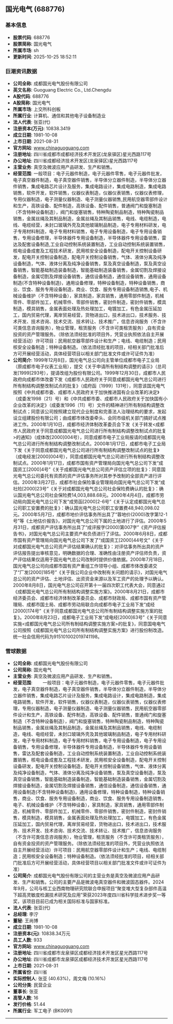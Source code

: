 ## 国光电气 (688776)

### 基本信息

- **股票代码**: 688776
- **股票简称**: 国光电气
- **所属市场**: sh
- **更新时间**: 2025-10-25 18:52:11

### 巨潮资讯数据

- **公司全称**: 成都国光电气股份有限公司
- **英文名称**: Guoguang Electric Co., Ltd.Chengdu
- **A股代码**: 688776
- **A股简称**: 国光电气
- **所属市场**: 上交所科创板
- **所属行业**: 计算机、通信和其他电子设备制造业
- **法人代表**: 张亚(代)
- **注册资本(万元)**: 10838.3419
- **成立日期**: 1981-10-08
- **上市日期**: 2021-08-31
- **官方网站**: www.chinaguoguang.com
- **注册地址**: 四川省成都市成都经济技术开发区(龙泉驿区)星光西路117号
- **办公地址**: 四川省成都经济技术开发区(龙泉驿区)星光西路117号
- **主营业务**: 真空及微波应用产品研发、生产和销售。
- **经营范围**: 一般项目：电子元器件制造，电子元器件零售，电子元器件批发，电子真空器件制造，电子真空器件销售，半导体分立器件制造，半导体分立器件销售，集成电路芯片设计及服务，集成电路设计，集成电路制造，集成电路销售，软件开发，软件销售，仪器仪表制造，仪器仪表销售，仪器仪表修理，专用仪器制造，电子测量仪器制造、电子测量仪器销售,民用航空器零部件设计和生产，高铁设备、配件制造，高铁设备、配件销售，普通阀门和旋塞制造（不含特种设备制造），阀门和旋塞销售，特种陶瓷制品制造，特种陶瓷制品销售，金属丝绳及其制品制造，金属丝绳及其制品销售，电线、电缆制造，电线、电缆经营，未封口玻璃外壳及其他玻璃制品制造，电子专用材料研发，电子专用材料制造，电子专用材料销售，电子专用设备制造，电子专用设备销售，专用设备修理，半导体器件专用设备制造，半导体器件专用设备销售，雷达及配套设备制造,工业自动控制系统装置制造，工业自动控制系统装置销售，核电设备成套及工程技术研发，民用核安全设备制造，配电开关控制设备研发，配电开关控制设备制造，配电开关控制设备销售，气体、液体分离及纯净设备制造，气体、液体分离及纯净设备销售，泵及真空设备制造，泵及真空设备销售，智能基础制造装备制造，智能基础制造装备销售，金属切割及焊接设备制造，金属切割及焊接设备销售，通信设备制造，通信设备销售，通用设备制造(不含特种设备制造)，通用设备修理，特种设备制造，特种设备销售，商业、饮食、服务专用设备制造，商业、饮食、服务专用设备制造销售,电子、机械设备维护（不含特种设备），家具制造，家具销售，通用零部件制造，机械零件、零部件加工，机械零件、零部件销售，密封件制造，密封件销售，模具制造，模具销售，金属表面处理及热处理加工，电镀加工，有色金属压延加工，国内贸易代理，离岸贸易经营，货物进出口，技术进出口，技术服务、技术开发、技术咨询、技术交流、技术转让、技术推广，信息咨询服务（不含许可类信息咨询服务），物业管理，租赁服务（不含许可类租赁服务）,自有资金投资的资产管理服务。（除依法须经批准的项目外，凭营业执照依法自主开展经营活动）许可项目：民用航空器零部件设计和生产；电线、电缆制造；民用核安全设备制造；特种设备制造。（依法须经批准的项目，经相关部门批准后方可开展经营活动，具体经营项目以相关部门批准文件或许可证件为准）
- **公司简介**: 1999年12月8日，国光电气总公司向主管单位成都市电子工业局（原成都市电子仪表工业局），提交《关于申请所有制结构调整的请示》（总司发[1999]293号），提请改组为股份有限公司。1999年12月30日，成都市人民政府向成都市体改委下发《成都市人民政府关于同意成都国光电气总公司进行所有制结构调整改制试点的批复》（成府函〔1999〕131号），同意该国光电气按照《中共成都市委、成都市人民政府关于加快推进国有企业改革的决定》（成委发1998〔21〕号）和《中共成都市委、成都市人民政府关于加快国有小企业改革的决定》（成委发1996〔11〕号）文件的精神进行所有制结构调整改制试点；同意该公司按照建立现代企业制度和完善法人治理结构的要求，发起设立组建股份有限公司；由成都市体改委牵头、会同市级机关部门搞好试点推进工作。2000年1月10日，成都市经济体制改革委员会下发《关于转发<成都市人民政府关于同意成都国光电气总公司进行所有制结构调整改制试点的批复>的通知》（成体改[2000]004号），同意成都市电子工业局报请的成都国光电气总公司进行所有制结构调整改制试点。2000年1月17日，成都市电子工业局下发《关于同意成都国光电气总公司进行所有制结构调整改制试点的批复》（成电经发[2000]004号），同意成都国光电气总公司进行所有制结构调整改制试点。2000年1月17日，成都市国有资产管理局向国光电气总公司下发“成国资工[2000]4号”《关于成都国光电气总公司资产评估立项的批复》：同意国光电气总公司委托有资质的资产评估事务所对其参予改制的全部资产进行评估。2000年3月27日，成都市社会保险事业管理局向国光电气总公司下发“成社险[2000]23号”《关于对成都国光电气总公司社会保险费确认的批复》：确认国光电气总公司社会保险费14,003,888.68元。2000年4月4日，成都市劳动局向国光电气总公司下发“成劳函[2000]2-6号”《关于认定成都国光电气总公司职工安置费的批复》：确认国光电气总公司职工安置费48,940,098.02元。2000年5月7日，成都市地价评估事务所出具了“蓉地价(2000)改字第12-1号”等《土地估价报告》，对国光电气总公司下属的土地进行了评估。2000年5月31日，成都资产评估事务所出具了“成评报字(2000)第007字”《资产评估报告书》，对国光电气总公司主要资产和负债进行了评估。2000年6月8日，成都市国有资产管理局向国光电气总公司下发了“成国资工[2000]44号文”《关于对成都国光电气总公司资产评估结果确认的批复》：对评估事务所出具的资产评估报告提出审核意见，明确数据的合理、准确性由注册资产评估师负责，资产评估结果仅适用于国光电气总公司改制时提供价值依据。2000年7月18日，国光电气总公司向成都市国有资产重组工作领导小组、成都市体改委递交了“厂发[2000]185号”《关于我公司企业中改制有关问题的请示》，对国光电气总公司的资产评估、土地评估、出资资金来源以及军工资产的处理予以确认。2000年8月8日，国光电气总公司召开第十一届四次职工代表大会，同意通过《成都国光电气总公司所有制结构调整实施方案》。2000年8月21日，成都市经济委员会、成都市经济体制改革委员会、成都市财政局、成都市国有资产管理局、成都市国土局、成都市劳动局联合向成都市电子工业局下发“成经[2000]174号”《关于同意成都国光电气总公司所有制结构调整实施方案的批复》。2000年8月23日，成都电子工业局下发“成电经[2000]63号”《关于同意实施<成都国光电气总公司所有制结构调整实施方案>的批复》，同意国电电气公司按照《成都国光电气总公司所有制结构调整实施方案》进行股份制改造。统一社会信用代码为915101002019741198。

### 雪球数据

- **公司全称**: 成都国光电气股份有限公司
- **公司简称**: 国光电气
- **主营业务**: 真空及微波应用产品研发、生产和销售。
- **经营范围**: 　　一般项目：电子元器件制造，电子元器件零售，电子元器件批发，电子真空器件制造，电子真空器件销售，半导体分立器件制造，半导体分立器件销售，集成电路芯片设计及服务，集成电路设计，集成电路制造，集成电路销售，软件开发，软件销售，仪器仪表制造，仪器仪表销售，仪器仪表修理，专用仪器制造，电子测量仪器制造、电子测量仪器销售，民用航空器零部件设计和生产，高铁设备、配件制造，高铁设备、配件销售，普通阀门和旋塞制造（不含特种设备制造），阀门和旋塞销售，特种陶瓷制品制造，特种陶瓷制品销售，金属丝绳及其制品制造，金属丝绳及其制品销售，电线、电缆制造，电线、电缆经营，未封口玻璃外壳及其他玻璃制品制造，电子专用材料研发，电子专用材料制造，电子专用材料销售，电子专用设备制造，电子专用设备销售，专用设备修理，半导体器件专用设备制造，半导体器件专用设备销售，雷达及配套设备制造，工业自动控制系统装置制造，工业自动控制系统装置销售，核电设备成套及工程技术研发，民用核安全设备制造，配电开关控制设备研发，配电开关控制设备制造，配电开关控制设备销售，气体、液体分离及纯净设备制造，气体、液体分离及纯净设备销售，泵及真空设备制造，泵及真空设备销售，智能基础制造装备制造，智能基础制造装备销售，金属切割及焊接设备制造，金属切割及焊接设备销售，通信设备制造，通信设备销售，通用设备制造(不含特种设备制造)，通用设备修理，特种设备制造，特种设备销售，商业、饮食、服务专用设备制造，商业、饮食、服务专用设备制造销售，电子、机械设备维护（不含特种设备），家具制造，家具销售，通用零部件制造，机械零件、零部件加工，机械零件、零部件销售，密封件制造，密封件销售，模具制造，模具销售，金属表面处理及热处理加工，电镀加工，有色金属压延加工，国内贸易代理，离岸贸易经营，货物进出口，技术进出口，技术服务、技术开发、技术咨询、技术交流、技术转让、技术推广，信息咨询服务（不含许可类信息咨询服务），物业管理，租赁服务（不含许可类租赁服务），自有资金投资的资产管理服务。（除依法须经批准的项目外，凭营业执照依法自主开展经营活动）许可项目：民用航空器零部件设计和生产；电线、电缆制造；民用核安全设备制造；特种设备制造。（依法须经批准的项目，经相关部门批准后方可开展经营活动，具体经营项目以相关部门批准文件或许可证件为准）
- **公司简介**: 成都国光电气股份有限公司的主营业务是真空及微波应用产品研发、生产和销售。公司的主要产品是微波电真空器件和微波固态器件。2024年9月，公司与核工业西南物理研究院联合申报项目“聚变堆大型复杂部件高温下超高灵敏度检漏技术研究及应用”荣获2023年度四川省科学技术进步奖一等奖，该项目目前已成为相关国际标准与国家标准。
- **法人代表**: 张亚(代)
- **总经理**: 李泞
- **董秘**: 王尚博
- **成立日期**: 1981-10-08
- **注册资本(元)**: 10838.34万元
- **员工人数**: 933
- **官方网站**: www.chinaguoguang.com
- **注册地址**: 四川省成都市龙泉驿区成都经济技术开发区星光西路117号
- **办公地址**: 四川省成都市龙泉驿区成都经济技术开发区星光西路117号
- **上市日期**: 2021-08-31
- **所属省份**: 四川省
- **实际控制人**: 张亚 (40.63%)，周文梅 (10.16%)
- **公司分类**: 民营企业
- **董事长**: 张亚
- **高管人数**: 16
- **发行价格**: 51.44
- **所属行业**: 军工电子 (BK0091)

---